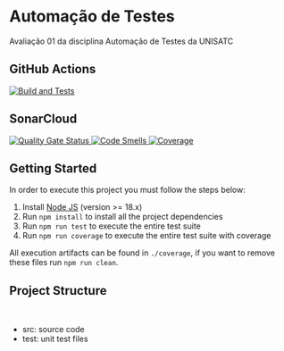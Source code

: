# Automação de Testes

Avaliação 01 da disciplina Automação de Testes da UNISATC

## GitHub Actions

[![Build and Tests](https://github.com/gmDarabas/guilherme-darabas-turma2-trabalho01/actions/workflows/node.js.yml/badge.svg)](https://github.com/gmDarabas/guilherme-darabas-turma2-trabalho01/actions/workflows/node.js.yml)

## SonarCloud

<p>
  <a href="https://sonarcloud.io/summary/new_code?id=gmDarabas_guilherme-darabas-turma2-trabalho01">
    <img src="https://sonarcloud.io/api/project_badges/measure?project=gmDarabas_guilherme-darabas-turma2-trabalho01&metric=alert_status" alt="Quality Gate Status" />
  </a>
  <a href="https://sonarcloud.io/summary/new_code?id=gmDarabas_guilherme-darabas-turma2-trabalho01">
    <img src="https://sonarcloud.io/api/project_badges/measure?project=gmDarabas_guilherme-darabas-turma2-trabalho01&metric=code_smells" alt="Code Smells" />
  </a>
  <a href="https://sonarcloud.io/summary/new_code?id=gmDarabas_guilherme-darabas-turma2-trabalho01">
    <img src="https://sonarcloud.io/api/project_badges/measure?project=gmDarabas_guilherme-darabas-turma2-trabalho01&metric=coverage" alt="Coverage" />
  </a>
</p>

## Getting Started

In order to execute this project you must follow the steps below:

1. Install [Node JS](https://nodejs.org/) (version >= 18.x)
1. Run `npm install` to install all the project dependencies
1. Run `npm run test` to execute the entire test suite
1. Run `npm run coverage` to execute the entire test suite with coverage

All execution artifacts can be found in `./coverage`, if you want to remove these files run `npm run clean`.

## Project Structure
</br>
<ul>
    <li>src: source code</li>
    <li>test: unit test files</li>
</ul>
